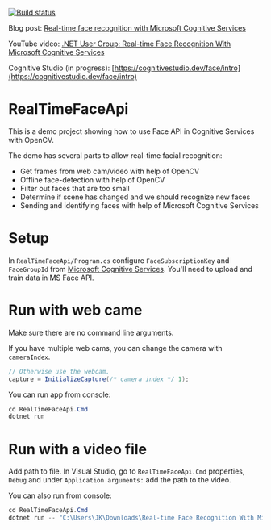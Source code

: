 [![Build status](https://ci.appveyor.com/api/projects/status/s8o64bsqd4agvocm/branch/master?svg=true)](https://ci.appveyor.com/project/jernejk/realtimefaceapi/branch/master)

Blog post: [Real-time face recognition with Microsoft Cognitive Services](https://jkdev.me/real-time-face-recognition/)

YouTube video: [.NET User Group: Real-time Face Recognition With Microsoft Cognitive Services](https://www.youtube.com/watch?v=KCSyRO0KotA)

Cognitive Studio (in progress): [https://cognitivestudio.dev/face/intro](https://cognitivestudio.dev/face/intro)

# RealTimeFaceApi
This is a demo project showing how to use Face API in Cognitive Services with OpenCV.

The demo has several parts to allow real-time facial recognition:
- Get frames from web cam/video with help of OpenCV
- Offline face-detection with help of OpenCV
- Filter out faces that are too small
- Determine if scene has changed and we should recognize new faces
- Sending and identifying faces with help of Microsoft Cognitive Services

# Setup
In `RealTimeFaceApi/Program.cs` configure `FaceSubscriptionKey` and `FaceGroupId` from [Microsoft Cognitive Services](https://azure.microsoft.com/en-au/services/cognitive-services/).
You'll need to upload and train data in MS Face API.

# Run with web came
Make sure there are no command line arguments.

If you have multiple web cams, you can change the camera with `cameraIndex`.

``` C#
// Otherwise use the webcam.
capture = InitializeCapture(/* camera index */ 1);
```

You can run app from console:
``` C#
cd RealTimeFaceApi.Cmd
dotnet run
```

# Run with a video file
Add path to file. In Visual Studio, go to `RealTimeFaceApi.Cmd` properties, `Debug` and under `Application arguments:` add the path to the video.

You can also run from console:
``` C#
cd RealTimeFaceApi.Cmd
dotnet run -- "C:\Users\JK\Downloads\Real-time Face Recognition With Microsoft Cognitive Services.mp4"
```
 
